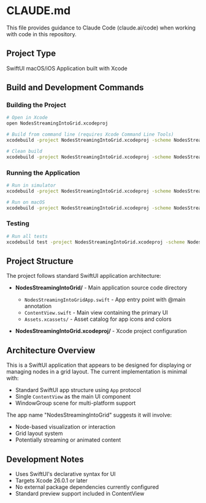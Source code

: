 # CLAUDE.md

This file provides guidance to Claude Code (claude.ai/code) when working with code in this repository.

## Project Type
SwiftUI macOS/iOS Application built with Xcode

## Build and Development Commands

### Building the Project
```bash
# Open in Xcode
open NodesStreamingIntoGrid.xcodeproj

# Build from command line (requires Xcode Command Line Tools)
xcodebuild -project NodesStreamingIntoGrid.xcodeproj -scheme NodesStreamingIntoGrid build

# Clean build
xcodebuild -project NodesStreamingIntoGrid.xcodeproj -scheme NodesStreamingIntoGrid clean
```

### Running the Application
```bash
# Run in simulator
xcodebuild -project NodesStreamingIntoGrid.xcodeproj -scheme NodesStreamingIntoGrid -destination 'platform=iOS Simulator,name=iPhone 16' run

# Run on macOS
xcodebuild -project NodesStreamingIntoGrid.xcodeproj -scheme NodesStreamingIntoGrid -destination 'platform=macOS' run
```

### Testing
```bash
# Run all tests
xcodebuild test -project NodesStreamingIntoGrid.xcodeproj -scheme NodesStreamingIntoGrid -destination 'platform=iOS Simulator,name=iPhone 16'
```

## Project Structure

The project follows standard SwiftUI application architecture:

- **NodesStreamingIntoGrid/** - Main application source code directory
  - `NodesStreamingIntoGridApp.swift` - App entry point with @main annotation
  - `ContentView.swift` - Main view containing the primary UI
  - `Assets.xcassets/` - Asset catalog for app icons and colors

- **NodesStreamingIntoGrid.xcodeproj/** - Xcode project configuration

## Architecture Overview

This is a SwiftUI application that appears to be designed for displaying or managing nodes in a grid layout. The current implementation is minimal with:

- Standard SwiftUI app structure using `App` protocol
- Single `ContentView` as the main UI component
- WindowGroup scene for multi-platform support

The app name "NodesStreamingIntoGrid" suggests it will involve:
- Node-based visualization or interaction
- Grid layout system
- Potentially streaming or animated content

## Development Notes

- Uses SwiftUI's declarative syntax for UI
- Targets Xcode 26.0.1 or later
- No external package dependencies currently configured
- Standard preview support included in ContentView